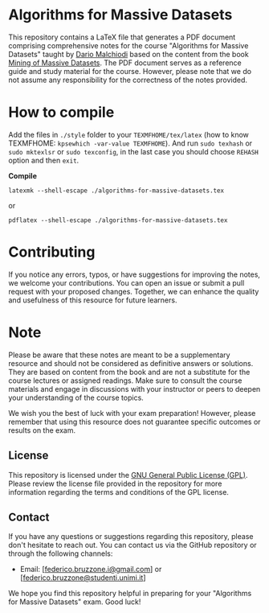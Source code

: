 # Algorithms for Massive Datasets

This repository contains a LaTeX file that generates a PDF document comprising comprehensive notes for the course "Algorithms for Massive Datasets" taught by [Dario Malchiodi](https://malchiodi.di.unimi.it/teaching/AMD/2022-23/it) based on the content from the book [Mining of Massive Datasets](http://www.mmds.org/). The PDF document serves as a reference guide and study material for the course. However, please note that we do not assume any responsibility for the correctness of the notes provided.

# How to compile 

Add the files in `./style` folder to your `TEXMFHOME/tex/latex` (how to know TEXMFHOME: `kpsewhich -var-value TEXMFHOME`).
And run `sudo texhash` or `sudo mktexlsr` or `sudo texconfig`, in the last case you should choose `REHASH` option and then `exit`. 

**Compile**

`latexmk --shell-escape ./algorithms-for-massive-datasets.tex` 

or

`pdflatex --shell-escape ./algorithms-for-massive-datasets.tex` 

# Contributing
If you notice any errors, typos, or have suggestions for improving the notes, we welcome your contributions. You can open an issue or submit a pull request with your proposed changes. Together, we can enhance the quality and usefulness of this resource for future learners.

# Note
Please be aware that these notes are meant to be a supplementary resource and should not be considered as definitive answers or solutions. They are based on content from the book and are not a substitute for the course lectures or assigned readings. Make sure to consult the course materials and engage in discussions with your instructor or peers to deepen your understanding of the course topics.

We wish you the best of luck with your exam preparation! However, please remember that using this resource does not guarantee specific outcomes or results on the exam.

## License

This repository is licensed under the [GNU General Public License (GPL)](https://www.gnu.org/licenses/gpl-3.0.html). Please review the license file provided in the repository for more information regarding the terms and conditions of the GPL license.

## Contact

If you have any questions or suggestions regarding this repository, please don't hesitate to reach out. You can contact us via the GitHub repository or through the following channels:
- Email: [federico.bruzzone.i@gmail.com] or [federico.bruzzone@studenti.unimi.it]

We hope you find this repository helpful in preparing for your "Algorithms for Massive Datasets" exam. Good luck!
